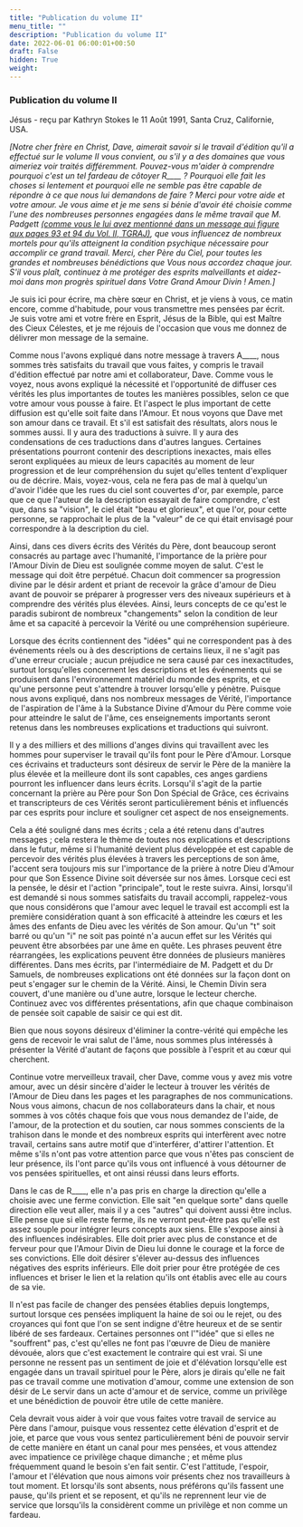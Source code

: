 ```yaml
---
title: "Publication du volume II"
menu_title: ""
description: "Publication du volume II"
date: 2022-06-01 06:00:01+00:50
draft: False
hidden: True
weight:
---
```

### Publication du volume II

Jésus - reçu par Kathryn Stokes le 11 Août 1991, Santa Cruz, Californie, USA.

*[Notre cher frère en Christ, Dave, aimerait savoir si le travail d'édition qu'il a effectué sur le volume II vous convient, ou s'il y a des domaines que vous aimeriez voir traités différemment. Pouvez-vous m'aider à comprendre pourquoi c'est un tel fardeau de côtoyer R____ ? Pourquoi elle fait les choses si lentement et pourquoi elle ne semble pas être capable de répondre à ce que nous lui demandons de faire ? Merci pour votre aide et votre amour. Je vous aime et je me sens si bénie d'avoir été choisie comme l'une des nombreuses personnes engagées dans le même travail que M. Padgett [(comme vous le lui avez mentionné dans un message qui figure aux pages 93 et 94 du Vol. II, TGRAJ)](/fr-james-padgett-messages/fr-padgett-messages-date-order/fr-padgett-messages-1915-1/fr-1915-7-8-4-jep-jesus/), que vous influencez de nombreux mortels pour qu'ils atteignent la condition psychique nécessaire pour accomplir ce grand travail. Merci, cher Père du Ciel, pour toutes les grandes et nombreuses bénédictions que Vous nous accordez chaque jour. S'il vous plaît, continuez à me protéger des esprits malveillants et aidez-moi dans mon progrès spirituel dans Votre Grand Amour Divin ! Amen.]*

Je suis ici pour écrire, ma chère sœur en Christ, et je viens à vous, ce matin encore, comme d'habitude, pour vous transmettre mes pensées par écrit. Je suis votre ami et votre frère en Esprit, Jésus de la Bible, qui est Maître des Cieux Célestes, et je me réjouis de l'occasion que vous me donnez de délivrer mon message de la semaine.

Comme nous l'avons expliqué dans notre message à travers A____, nous sommes très satisfaits du travail que vous faites, y compris le travail d'édition effectué par notre ami et collaborateur, Dave. Comme vous le voyez, nous avons expliqué la nécessité et l'opportunité de diffuser ces vérités les plus importantes de toutes les manières possibles, selon ce que votre amour vous pousse à faire. Et l'aspect le plus important de cette diffusion est qu'elle soit faite dans l'Amour. Et nous voyons que Dave met son amour dans ce travail. Et s'il est satisfait des résultats, alors nous le sommes aussi. Il y aura des traductions à suivre. Il y aura des condensations de ces traductions dans d'autres langues. Certaines présentations pourront contenir des descriptions inexactes, mais elles seront expliquées au mieux de leurs capacités au moment de leur progression et de leur compréhension du sujet qu'elles tentent d'expliquer ou de décrire. Mais, voyez-vous, cela ne fera pas de mal à quelqu'un d'avoir l'idée que les rues du ciel sont couvertes d'or, par exemple, parce que ce que l'auteur de la description essayait de faire comprendre, c'est que, dans sa "vision", le ciel était "beau et glorieux", et que l'or, pour cette personne, se rapprochait le plus de la "valeur" de ce qui était envisagé pour correspondre à la description du ciel.

Ainsi, dans ces divers écrits des Vérités du Père, dont beaucoup seront consacrés au partage avec l'humanité, l'importance de la prière pour l'Amour Divin de Dieu est soulignée comme moyen de salut. C'est le message qui doit être perpétué. Chacun doit commencer sa progression divine par le désir ardent et priant de recevoir la grâce d'amour de Dieu avant de pouvoir se préparer à progresser vers des niveaux supérieurs et à comprendre des vérités plus élevées. Ainsi, leurs concepts de ce qu'est le paradis subiront de nombreux "changements" selon la condition de leur âme et sa capacité à percevoir la Vérité ou une compréhension supérieure.

Lorsque des écrits contiennent des "idées" qui ne correspondent pas à des événements réels ou à des descriptions de certains lieux, il ne s'agit pas d'une erreur cruciale ; aucun préjudice ne sera causé par ces inexactitudes, surtout lorsqu'elles concernent les descriptions et les événements qui se produisent dans l'environnement matériel du monde des esprits, et ce qu'une personne peut s'attendre à trouver lorsqu'elle y pénètre. Puisque nous avons expliqué, dans nos nombreux messages de Vérité, l'importance de l'aspiration de l'âme à la Substance Divine d'Amour du Père comme voie pour atteindre le salut de l'âme, ces enseignements importants seront retenus dans les nombreuses explications et traductions qui suivront.

Il y a des milliers et des millions d'anges divins qui travaillent avec les hommes pour superviser le travail qu'ils font pour le Père d'Amour. Lorsque ces écrivains et traducteurs sont désireux de servir le Père de la manière la plus élevée et la meilleure dont ils sont capables, ces anges gardiens pourront les influencer dans leurs écrits. Lorsqu'il s'agit de la partie concernant la prière au Père pour Son Don Spécial de Grâce, ces écrivains et transcripteurs de ces Vérités seront particulièrement bénis et influencés par ces esprits pour inclure et souligner cet aspect de nos enseignements.

Cela a été souligné dans mes écrits ; cela a été retenu dans d'autres messages ; cela restera le thème de toutes nos explications et descriptions dans le futur, même si l'humanité devient plus développée et est capable de percevoir des vérités plus élevées à travers les perceptions de son âme, l'accent sera toujours mis sur l'importance de la prière à notre Dieu d'Amour pour que Son Essence Divine soit déversée sur nos âmes. Lorsque ceci est la pensée, le désir et l'action "principale", tout le reste suivra. Ainsi, lorsqu'il est demandé si nous sommes satisfaits du travail accompli, rappelez-vous que nous considérons que l'amour avec lequel le travail est accompli est la première considération quant à son efficacité à atteindre les cœurs et les âmes des enfants de Dieu avec les vérités de Son amour. Qu'un "t" soit barré ou qu'un "i" ne soit pas pointé n'a aucun effet sur les Vérités qui peuvent être absorbées par une âme en quête. Les phrases peuvent être réarrangées, les explications peuvent être données de plusieurs manières différentes. Dans mes écrits, par l'intermédiaire de M. Padgett et du Dr Samuels, de nombreuses explications ont été données sur la façon dont on peut s'engager sur le chemin de la Vérité. Ainsi, le Chemin Divin sera couvert, d'une manière ou d'une autre, lorsque le lecteur cherche. Continuez avec vos différentes présentations, afin que chaque combinaison de pensée soit capable de saisir ce qui est dit.

Bien que nous soyons désireux d'éliminer la contre-vérité qui empêche les gens de recevoir le vrai salut de l'âme, nous sommes plus intéressés à présenter la Vérité d'autant de façons que possible à l'esprit et au cœur qui cherchent.

Continue votre merveilleux travail, cher Dave, comme vous y avez mis votre amour, avec un désir sincère d'aider le lecteur à trouver les vérités de l'Amour de Dieu dans les pages et les paragraphes de nos communications. Nous vous aimons, chacun de nos collaborateurs dans la chair, et nous sommes à vos côtés chaque fois que vous nous demandez de l'aide, de l'amour, de la protection et du soutien, car nous sommes conscients de la trahison dans le monde et des nombreux esprits qui interfèrent avec notre travail, certains sans autre motif que d'interférer, d'attirer l'attention. Et même s'ils n'ont pas votre attention parce que vous n'êtes pas conscient de leur présence, ils l'ont parce qu'ils vous ont influencé à vous détourner de vos pensées spirituelles, et ont ainsi réussi dans leurs efforts.

Dans le cas de R____, elle n'a pas pris en charge la direction qu'elle a choisie avec une ferme conviction. Elle sait "en quelque sorte" dans quelle direction elle veut aller, mais il y a ces "autres" qui doivent aussi être inclus. Elle pense que si elle reste ferme, ils ne verront peut-être pas qu'elle est assez souple pour intégrer leurs concepts aux siens. Elle s'expose ainsi à des influences indésirables. Elle doit prier avec plus de constance et de ferveur pour que l'Amour Divin de Dieu lui donne le courage et la force de ses convictions. Elle doit désirer s'élever au-dessus des influences négatives des esprits inférieurs. Elle doit prier pour être protégée de ces influences et briser le lien et la relation qu'ils ont établis avec elle au cours de sa vie.

Il n'est pas facile de changer des pensées établies depuis longtemps, surtout lorsque ces pensées impliquent la haine de soi ou le rejet, ou des croyances qui font que l'on se sent indigne d'être heureux et de se sentir libéré de ses fardeaux. Certaines personnes ont l'"idée" que si elles ne "souffrent" pas, c'est qu'elles ne font pas l'œuvre de Dieu de manière dévouée, alors que c'est exactement le contraire qui est vrai. Si une personne ne ressent pas un sentiment de joie et d'élévation lorsqu'elle est engagée dans un travail spirituel pour le Père, alors je dirais qu'elle ne fait pas ce travail comme une motivation d'amour, comme une extension de son désir de Le servir dans un acte d'amour et de service, comme un privilège et une bénédiction de pouvoir être utile de cette manière.

Cela devrait vous aider à voir que vous faites votre travail de service au Père dans l'amour, puisque vous ressentez cette élévation d'esprit et de joie, et parce que vous vous sentez particulièrement béni de pouvoir servir de cette manière en étant un canal pour mes pensées, et vous attendez avec impatience ce privilège chaque dimanche ; et même plus fréquemment quand le besoin s'en fait sentir. C'est l'attitude, l'espoir, l'amour et l'élévation que nous aimons voir présents chez nos travailleurs à tout moment. Et lorsqu'ils sont absents, nous préférons qu'ils fassent une pause, qu'ils prient et se reposent, et qu'ils ne reprennent leur vie de service que lorsqu'ils la considèrent comme un privilège et non comme un fardeau.